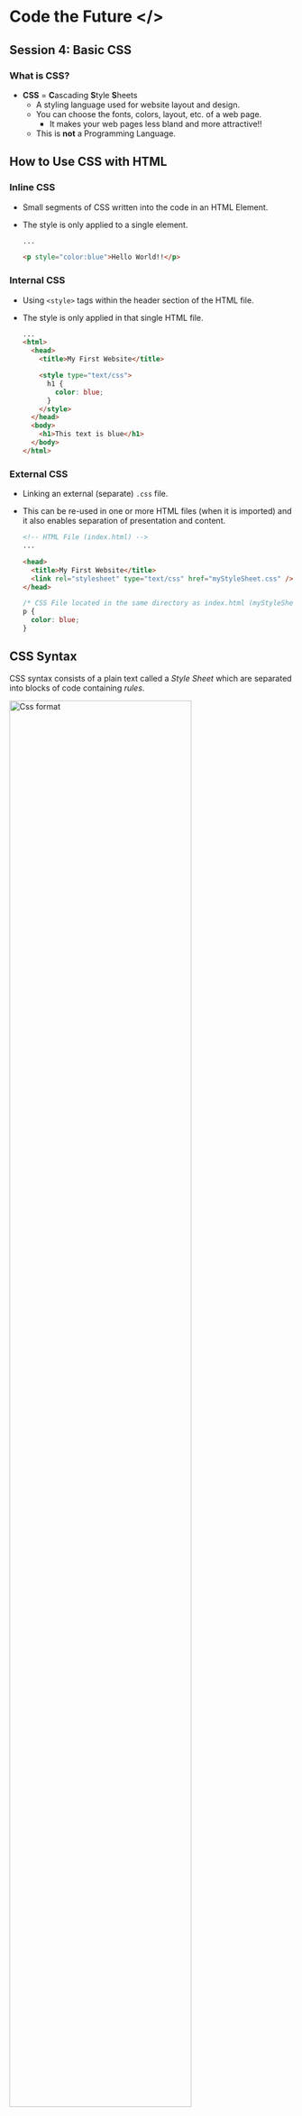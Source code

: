 # Code the Future </>

## Session 4: Basic CSS

### What is CSS?

- **CSS** = **C**ascading **S**tyle **S**heets
  - A styling language used for website layout and design.
  - You can choose the fonts, colors, layout, etc. of a web page.
    - It makes your web pages less bland and more attractive!!
  - This is **not** a Programming Language.

## How to Use CSS with HTML

### Inline CSS

- Small segments of CSS written into the code in an HTML Element.
- The style is only applied to a single element.

  ```html
  ...

  <p style="color:blue">Hello World!!</p>
  ```

### Internal CSS

- Using `<style>` tags within the header section of the HTML file.
- The style is only applied in that single HTML file.

  ```html
  ...
  <html>
    <head>
      <title>My First Website</title>

      <style type="text/css">
        h1 {
          color: blue;
        }
      </style>
    </head>
    <body>
      <h1>This text is blue</h1>
    </body>
  </html>
  ```

### External CSS

- Linking an external (separate) `.css` file.
- This can be re-used in one or more HTML files (when it is imported) and it also enables separation of presentation and content.

  ```html
  <!-- HTML File (index.html) -->
  ...

  <head>
    <title>My First Website</title>
    <link rel="stylesheet" type="text/css" href="myStyleSheet.css" />
  </head>
  ```

  ```css
  /* CSS File located in the same directory as index.html (myStyleSheet.css) */
  p {
    color: blue;
  }
  ```

## CSS Syntax

CSS syntax consists of a plain text called a _Style Sheet_ which are separated into blocks of code containing _rules_.

<img src="https://raw.githubusercontent.com/sarah-cic-uk/Code-the-Future/main/images/session4/css_format.png" alt="Css format" width="80%">


It has [_Selectors_](#selector) that declare the elements in the HTML Document where the style is applied. This is followed by a [_Declaration Block_](#declaration) enclosed by curly braces that contains one or more [_Declarations_](#declaration), separated by a semicolon. Each _Declaration_ includes a [_Property_](#property), a colon, and its [_Value_](#value).

White spaces are ignored - declarations can be written in separate lines to make it more readable.

```css
p {
  color: blue;
  font-weight: bold;
  font-size: 14px;
}
```

### Selector

- The selectors are used to target a specific element or range of elements, where a style is applied on a web page.
- There is a [wide range of selectors](advanced_css.md/#css-selectors-advanced) and each selector can have an `ID` and/or `Class` attributes.

**Class Attribute**

This attribute allows you to define style rules that apply to _more than one element_.<br/>
The example below shows a `class` called `blue-and-bold` applied to a paragraph `<p>` selector. <br/>
<img src="https://raw.githubusercontent.com/sarah-cic-uk/Code-the-Future/main/images/session4/class_separator_html.png" alt="class separator html" width="80%">
<br/>

To declare rules in your CSS for that `class`, write a separator prefixed with a `"."`. The style defined here is applied to any HTML element with `class="blue-and-bold"`.

<img src="https://raw.githubusercontent.com/sarah-cic-uk/Code-the-Future/main/images/session4/class_separator_css.png" alt="class separator css" width="80%">
<br/>

**ID Attribute**

This attribute only allows you to define style rules that apply to _a single element_. The `id` attribute is a unique identifier within the document and cannot share the same `id` value in the same web page.<br/>
The example below shows multiple Paragraph `<p>` elements with different `id`'s. <br/>
<img src="https://raw.githubusercontent.com/sarah-cic-uk/Code-the-Future/main/images/session4/id_separator_html.png" alt="id separator html" width="80%">
  <br/>
To declare rules in your CSS for each `id`, write a separator prefixed with a `"#"`.<br/>
<img src="https://raw.githubusercontent.com/sarah-cic-uk/Code-the-Future/main/images/session4/id_separator_css.png" alt="id separator css" width="80%">
<br/>

### Declaration

- The Selector is followed by a _Declaration Block_, enclosed with curly braces`{}`, that contains one or more _Declarations_ or rules.
- Each _Declaration_ contains a [_Property_](#Property) and a [_Value_](#Value).

### Property

- Name of the attribute you want to style for example `border`, `color`, `background`, `position` etc.
- A property must have a Value.

### Value

- This defines the Property or the values allocated for the Property.

---

## Web Browser Developer Tools

Modern web browsers have support for web developer tools (_devtools_) that will help designers/developers debug the front-end. This is covered in more detail in Session 2 or click on each link to learn more about the different devtools for each web browser:

<ul>
<li><a href='https://developer.mozilla.org/en-US/docs/Tools' target='_blank' title="Firefox">Firefox</a></li>
<li><a href='https://developer.chrome.com/docs/devtools/' target='_blank' title="Google Chrome">Google Chrome</a></li>
<li><a href='https://docs.microsoft.com/en-us/previous-versions/windows/desktop/legacy/hh968260(v=vs.85)' target='_blank' title="Internet Explorer and Microsoft Edge">Internet Explorer and Microsoft Edge</a></li>
<li><a href='https://support.apple.com/en-gb/guide/safari/sfri20948/mac' target='_blank' title="Safari">Safari</a></li>
<li><a href='https://dev.opera.com/extensions/dev-tools/' target='_blank' title="Opera">Opera</a></li>
</ul>

For this example, we will use Chrome. To view the styles applied on the page, select an element and the styles defined for that element will be displayed in the tab called **Styles**.

  <img src="https://raw.githubusercontent.com/sarah-cic-uk/Code-the-Future/main/images/session4/css_devtools.png" alt="css dev tools" width="80%">


<div style="width: 100%">
<a href='README.md'><-- Previous section: Session 4 Introduction</a>
<div align="right"><a href='layouts.md'>Next section: Layouts in CSS --></a></div>
</div>
